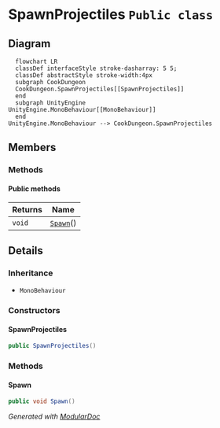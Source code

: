 # SpawnProjectiles `Public class`

## Diagram
```mermaid
  flowchart LR
  classDef interfaceStyle stroke-dasharray: 5 5;
  classDef abstractStyle stroke-width:4px
  subgraph CookDungeon
  CookDungeon.SpawnProjectiles[[SpawnProjectiles]]
  end
  subgraph UnityEngine
UnityEngine.MonoBehaviour[[MonoBehaviour]]
  end
UnityEngine.MonoBehaviour --> CookDungeon.SpawnProjectiles
```

## Members
### Methods
#### Public  methods
| Returns | Name |
| --- | --- |
| `void` | [`Spawn`](#spawn)() |

## Details
### Inheritance
 - `MonoBehaviour`

### Constructors
#### SpawnProjectiles
```csharp
public SpawnProjectiles()
```

### Methods
#### Spawn
```csharp
public void Spawn()
```

*Generated with* [*ModularDoc*](https://github.com/hailstorm75/ModularDoc)
